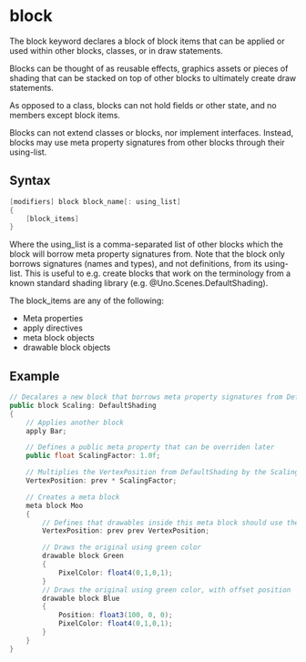 # block

The block keyword declares a block of block items that can be applied or used within other blocks, classes, or in draw statements.

Blocks can be thought of as reusable effects, graphics assets or pieces of shading that can be stacked on top of other blocks to ultimately create draw statements.

As opposed to a class, blocks can not hold fields or other state, and no members except block items.

Blocks can not extend classes or blocks, nor implement interfaces. Instead, blocks may use meta property signatures from other blocks through their using-list.

## Syntax

```csharp
[modifiers] block block_name[: using_list]
{
    [block_items]
}
```

Where the using_list is a comma-separated list of other blocks which the block will borrow meta property signatures from. Note that the block only borrows signatures (names and types), and not definitions, from its using-list. This is useful to e.g. create blocks that work on the terminology from a known standard shading library (e.g. @Uno.Scenes.DefaultShading).

The block_items are any of the following:

* Meta properties
* apply directives
* meta block objects
* drawable block objects

## Example

```csharp
// Decalares a new block that borrows meta property signatures from DefaultShading
public block Scaling: DefaultShading
{
    // Applies another block
    apply Bar;

    // Defines a public meta property that can be overriden later
    public float ScalingFactor: 1.0f;

    // Multiplies the VertexPosition from DefaultShading by the ScalingFactor
    VertexPosition: prev * ScalingFactor;

    // Creates a meta block
    meta block Moo
    {
        // Defines that drawables inside this meta block should use the origiunal VertexPosition
        VertexPosition: prev prev VertexPosition;

        // Draws the original using green color
        drawable block Green
        {
            PixelColor: float4(0,1,0,1);
        }
        // Draws the original using green color, with offset position
        drawable block Blue
        {
            Position: float3(100, 0, 0);
            PixelColor: float4(0,1,0,1);
        }
    }
}
```